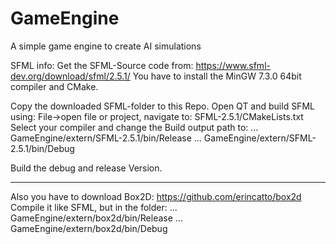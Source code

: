 # GameEngine
 A simple game engine to create AI simulations


SFML info:
Get the SFML-Source code from: https://www.sfml-dev.org/download/sfml/2.5.1/
You have to install the MinGW 7.3.0 64bit compiler and CMake.

Copy the downloaded SFML-folder to this Repo.
Open QT and build SFML using:
File->open file or project, navigate to: SFML-2.5.1/CMakeLists.txt
Select your compiler and change the Build output path to: 
... GameEngine/extern/SFML-2.5.1/bin/Release
... GameEngine/extern/SFML-2.5.1/bin/Debug

Build the debug and release Version.

-----
Also you have to download Box2D: https://github.com/erincatto/box2d
Compile it like SFML, but in the folder: 
... GameEngine/extern/box2d/bin/Release
... GameEngine/extern/box2d/bin/Debug